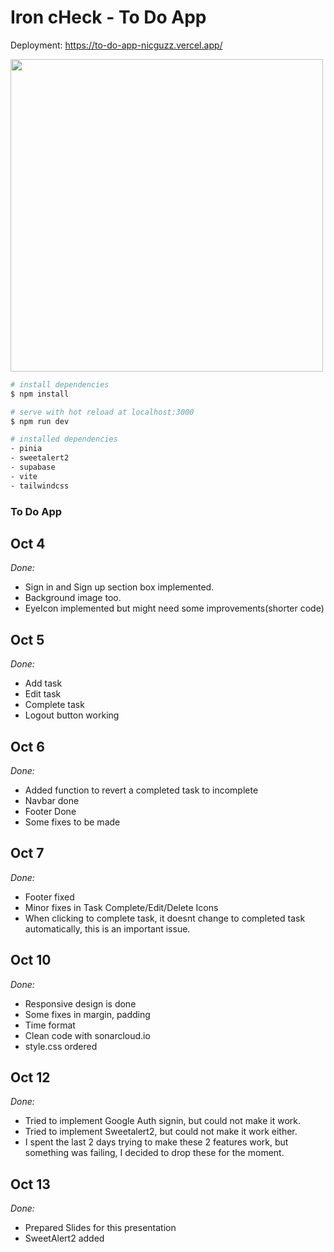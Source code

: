 # Iron cHeck - To Do App

Deployment: https://to-do-app-nicguzz.vercel.app/

 <img src="https://res.cloudinary.com/dbmzbapuj/image/upload/v1666183018/Screenshot_2022-10-19_at_14.36.50_bzxqsa.png" width="500"/>

```sh
# install dependencies
$ npm install

# serve with hot reload at localhost:3000
$ npm run dev
```

```sh
# installed dependencies
- pinia
- sweetalert2
- supabase
- vite
- tailwindcss

```

### To Do App

## **Oct 4**

_Done:_

- Sign in and Sign up section box implemented.
- Background image too.
- EyeIcon implemented but might need some improvements(shorter code)

## **Oct 5**

_Done:_

- Add task
- Edit task
- Complete task
- Logout button working

## **Oct 6**

_Done:_

- Added function to revert a completed task to incomplete
- Navbar done
- Footer Done
- Some fixes to be made

## **Oct 7**

_Done:_

- Footer fixed
- Minor fixes in Task Complete/Edit/Delete Icons
- When clicking to complete task, it doesnt change to completed task automatically, this is an important issue.

## **Oct 10**

_Done:_

- Responsive design is done
- Some fixes in margin, padding
- Time format
- Clean code with sonarcloud.io
- style.css ordered

## **Oct 12**

_Done:_

- Tried to implement Google Auth signin, but could not make it work.
- Tried to implement Sweetalert2, but could not make it work either.
- I spent the last 2 days trying to make these 2 features work, but something was failing, I decided to drop these for the moment.

## **Oct 13**

_Done:_

- Prepared Slides for this presentation
- SweetAlert2 added
